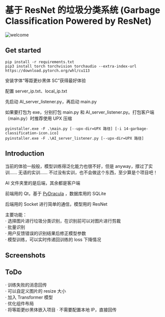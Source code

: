 # 基于 ResNet 的垃圾分类系统&nbsp;(Garbage Classification Powered by ResNet)<br>

![welcome](https://user-images.githubusercontent.com/30148847/160409138-0d20d886-5641-4731-b8ce-a0aad8a6b41e.png)

## Get started
```
pip install -r requirements.txt
pip3 install torch torchvision torchaudio --extra-index-url https://download.pytorch.org/whl/cu113
```
安装字体“等距更纱黑体 SC”获得最好体验

配置 server_ip.txt、local_ip.txt

先启动 AI_server_listener.py，再启动 main.py

如果要打包为 exe，分别打包 main.py 和 AI_server_listener.py。打包客户端（main.py）时推荐使用 UPX 压缩

```
pyinstaller.exe -F .\main.py [--upx-dir=UPX 路径] [-i 14-garbage-classification-icon.ico]
pyinstaller.exe -F .\AI_server_listener.py [--upx-dir=UPX 路径]
```
## Introduction
当前的体验一般般，模型训练得泛化能力也很不好，但是 anyway，撑过了实训…… 无语的实训…… 不过没有实训，也不会做这个东西，至少算是个项目吧！

AI 文件夹里的是后端，其余都是客户端

前端用的 Qt，基于 [PyDracula](https://github.com/Wanderson-Magalhaes/Modern_GUI_PyDracula_PySide6_or_PyQt6)
，数据库用的 SQLite

后端用的 Socket 进行简单的通信，模型用的 ResNet

主要功能：<br>
· 选择图片进行垃圾分类识别，在识别前可以对图片进行剪裁
<br>· 批量识别
<br>· 用户反馈错误的识别结果后修正模型参数
<br>· 模型训练，可以实时传递回训练的 loss 下降情况

## Screenshots

## ToDo
·&nbsp;训练失败的消息回传<br>
·&nbsp;可以自定义图片的&nbsp;resize&nbsp;大小<br>
·&nbsp;加入&nbsp;Transformer 模型<br>
·&nbsp;优化组件布局<br>
·&nbsp;将等距更纱黑体嵌入项目
·&nbsp;不需要配置本地 IP，直接回传
